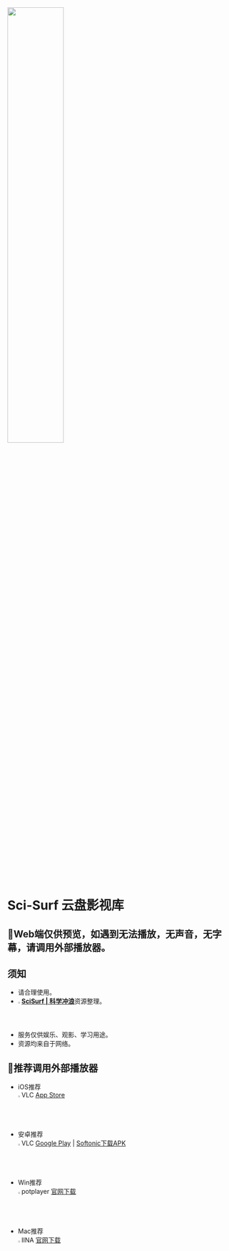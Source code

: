 <img src="https://s3.bmp.ovh/imgs/2022/08/18/55c7f88038657e89.png" width="50%">


Sci-Surf 云盘影视库
=================

**🔔Web端仅供预览，如遇到无法播放，无声音，无字幕，请调用外部播放器。**
-----------------

## 须知
- 请合理使用。
- <img src="https://telegram.org/img/favicon.ico" width="1.6%">[**SciSurf | 科学冲浪**](https://t.me/scisurf)资源整理。
- 服务仅供娱乐、观影、学习用途。
- 资源均来自于网络。

## 🎦推荐调用外部播放器

- iOS推荐<br> <img src="https://images.videolan.org/images/favicon.ico" width="1.6%">VLC 
[App Store](https://apps.apple.com/cn/app/vlc-media-player/id650377962)

- 安卓推荐<br> <img src="https://images.videolan.org/images/favicon.ico" width="1.6%">VLC 
[Google Play](https://play.google.com/store/apps/details?id=org.videolan.vlc) |
[Softonic下载APK](https://gsf-fl.softonic.com/992/e17/2210bfb90c352ba867f2b4feac73dbb912/VLC_for_Android_v3.4.3_.apk?Expires=1662389003&Signature=deba35d39323f7a7190e609c0c847089d8110902&url=https://vlc-media-player.en.softonic.com/android&Filename=VLC_for_Android_v3.4.3_.apk)

- Win推荐<br> <img src="https://github.com/Zhowl/emby-/raw/master/potplayer.ico" width="1.6%">potplayer 
[官网下载](https://daumpotplayer.com/download/)

- Mac推荐<br> <img src="https://iina.io/images/iina-icon-60.png" width="1.6%">IINA 
[官网下载](https://iina.io/)

